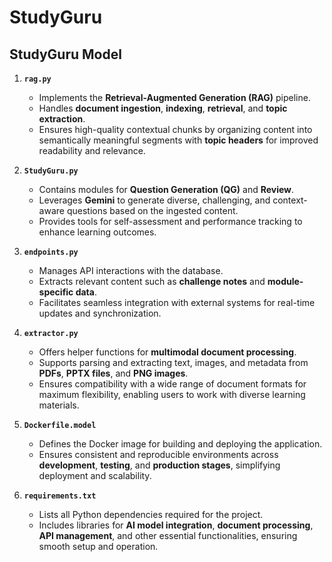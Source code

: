 # StudyGuru

## StudyGuru Model 

1. **`rag.py`**
   - Implements the **Retrieval-Augmented Generation (RAG)** pipeline.
   - Handles **document ingestion**, **indexing**, **retrieval**, and **topic extraction**.
   - Ensures high-quality contextual chunks by organizing content into semantically meaningful segments with **topic headers** for improved readability and relevance.

2. **`StudyGuru.py`**
   - Contains modules for **Question Generation (QG)** and **Review**.
   - Leverages **Gemini** to generate diverse, challenging, and context-aware questions based on the ingested content.
   - Provides tools for self-assessment and performance tracking to enhance learning outcomes.

3. **`endpoints.py`**
   - Manages API interactions with the database.
   - Extracts relevant content such as **challenge notes** and **module-specific data**.
   - Facilitates seamless integration with external systems for real-time updates and synchronization.

4. **`extractor.py`**
   - Offers helper functions for **multimodal document processing**.
   - Supports parsing and extracting text, images, and metadata from **PDFs**, **PPTX files**, and **PNG images**.
   - Ensures compatibility with a wide range of document formats for maximum flexibility, enabling users to work with diverse learning materials.

5. **`Dockerfile.model`**
   - Defines the Docker image for building and deploying the application.
   - Ensures consistent and reproducible environments across **development**, **testing**, and **production stages**, simplifying deployment and scalability.

6. **`requirements.txt`**
   - Lists all Python dependencies required for the project.
   - Includes libraries for **AI model integration**, **document processing**, **API management**, and other essential functionalities, ensuring smooth setup and operation.
